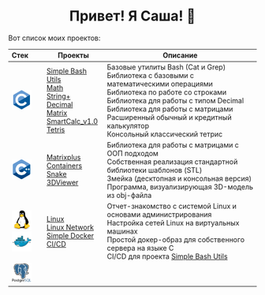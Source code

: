 <div align=center>
  
# Привет! Я Саша! 👋

</div>

Вот список моих проектов:

| Стек | Проекты | Описание |
| :--- | --- | --- |
| <img src="https://github.com/devicons/devicon/blob/master/icons/c/c-original.svg" title="C" alt="C" width="40" height="40"/> | [Simple Bash Utils](https://github.com/Shyrasya/SimpleBashUtils)<br> [Math](https://github.com/Shyrasya/Math)<br> [String+](https://github.com/Shyrasya/Stringplus)<br> [Decimal](https://github.com/Shyrasya/Decimal)<br> [Matrix](https://github.com/Shyrasya/Matrix)<br> [SmartCalc_v1.0](https://github.com/Shyrasya/SmartCalc_v1.0)<br> [Tetris](https://github.com/Shyrasya/Tetris) | Базовые утилиты Bash (Cat и Grep)<br> Библиотека с базовыми с математическими операциями<br> Библиотека по работе со строками<br> Библиотека для работы с типом Decimal<br> Библиотека для работы с матрицами<br> Расширенный обычный и кредитный калькулятор<br> Консольный классический тетрис |
| <img src="https://github.com/devicons/devicon/blob/master/icons/cplusplus/cplusplus-original.svg" title="C++" alt="C++" width="40" height="40"/> | [Matrixplus](https://github.com/Shyrasya/Matrixplus)<br> [Containers](https://github.com/Shyrasya/Containers)<br> [Snake](https://github.com/Shyrasya/Snake)<br> [3DViewer](https://github.com/Shyrasya/3DViewer) | Библиотека для работы с матрицами с ООП подходом<br> Собственная реализация стандартной библиотеки шаблонов (STL) <br> Змейка (десктопная и консольная версия)<br> Программа, визуализирующая 3D-модель из obj-файла |
| <img src="https://github.com/devicons/devicon/blob/master/icons/linux/linux-original.svg" title="Linux" alt="Linux" width="40" height="40"/>&nbsp;<img src="https://github.com/devicons/devicon/blob/master/icons/docker/docker-original.svg" title="Docker" alt="Docker" width="40" height="40"/> | [Linux](https://github.com/Shyrasya/Linux)<br>[Linux Network](https://github.com/Shyrasya/LinuxNetwork)<br>[Simple Docker](https://github.com/Shyrasya/SimpleDocker)<br>[CI/CD](https://github.com/Shyrasya/CICD) | Отчет-знакомство с системой Linux и основами администрирования<br>Настройка сетей Linux на виртуальных машинах<br>Простой докер-образ для собственного сервера на языке C<br>CI/CD для проекта [Simple Bash Utils](https://github.com/Shyrasya/SimpleBashUtils) |
| <img src="https://github.com/devicons/devicon/blob/master/icons/postgresql/postgresql-original-wordmark.svg" title="PostgreSQL" alt="PostgreSQL" width="40" height="40"/> | |

<!--
**Shyrasya/Shyrasya** is a ✨ _special_ ✨ repository because its `README.md` (this file) appears on your GitHub profile.

Here are some ideas to get you started:

- 🔭 I’m currently working on ...
- 🌱 I’m currently learning ...
- 👯 I’m looking to collaborate on ...
- 🤔 I’m looking for help with ...
- 💬 Ask me about ...
- 📫 How to reach me: ...
- 😄 Pronouns: ...
- ⚡ Fun fact: ...
-->
